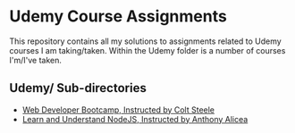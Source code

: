 # Udemy Course Assignments
This repository contains all my solutions to assignments related to Udemy courses I am taking/taken. Within the Udemy folder is a number of courses I'm/I've taken.

## Udemy/ Sub-directories
- [Web Developer Bootcamp, Instructed by Colt Steele](https://www.udemy.com/the-web-developer-bootcamp/)
- [Learn and Understand NodeJS, Instructed by Anthony Alicea](https://www.udemy.com/understand-nodejs/)
